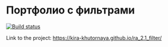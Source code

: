 # Портфолио с фильтрами

[![Build status](https://ci.appveyor.com/api/projects/status/w6e9dntwv4vmh5s2?svg=true)](https://ci.appveyor.com/project/kira-khutornaya/ra-2-1-filter)

Link to the project: https://kira-khutornaya.github.io/ra_2.1_filter/

